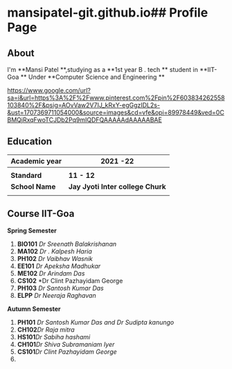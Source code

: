 # mansipatel-git.github.io## Profile Page 
 
## About 

I'm **Mansi Patel **,studying as a **1st year  B . tech ** student in **IIT-Goa **  Under **Computer Science and Engineering **

https://www.google.com/url?sa=i&url=https%3A%2F%2Fwww.pinterest.com%2Fpin%2F603834262558103840%2F&psig=AOvVaw2V7IJ_kRxY-egGgzIDL2s-&ust=1707369711054000&source=images&cd=vfe&opi=89978449&ved=0CBMQjRxqFwoTCJDb2Pq9mIQDFQAAAAAdAAAAABAE

## Education 
|Academic year |  2021 -22 |
|--|--|
|  |  |
|**Standard**| **11 - 12**  |
|**School Name**|**Jay Jyoti Inter college Churk**|
|  |  |
## Course IIT-Goa

**Spring Semester**

 1. **BIO101** *Dr Sreenath Balakrishanan*
 2. **MA102** *Dr . Kalpesh Haria*
 3. **PH102**  *Dr Vaibhav Wasnik*
 4. **EE101** *Dr Apeksha Madhukar*
 5. **ME102** *Dr Arindam Das*
 6. **CS102** *Dr Clint Pazhayidam George
 7. **PH103** *Dr Santosh Kumar Das* 
 8. **ELPP** *Dr Neeraja Raghavan*
 
**Autumn Semester**
 1. **PH101** *Dr Santosh Kumar Das and Dr Sudipta kanungo*
 2. **CH102***Dr Raja mitra*
 3. **HS101***Dr Sabiha hashami*
 4. **CH101***Dr Shiva Subramaniam Iyer*
 5. **CS101***Dr Clint Pazhayidam George*
 6.


